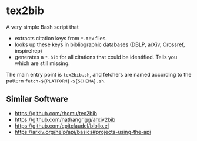 # tex2bib

A very simple Bash script that

 * extracts citation keys from `*.tex` files.
 * looks up these keys in bibliographic databases
   (DBLP, arXiv, Crossref, inspirehep)
 * generates a `*.bib` for all citations that could
   be identified. Tells you which are still missing.

The main entry point is `tex2bib.sh`, and fetchers are
named according to the pattern `fetch-${PLATFORM}-${SCHEMA}.sh`.

## Similar Software

 * https://github.com/rhomu/tex2bib
 * https://github.com/nathangrigg/arxiv2bib
 * https://github.com/cpitclaudel/biblio.el
 * https://arxiv.org/help/api/basics#projects-using-the-api

